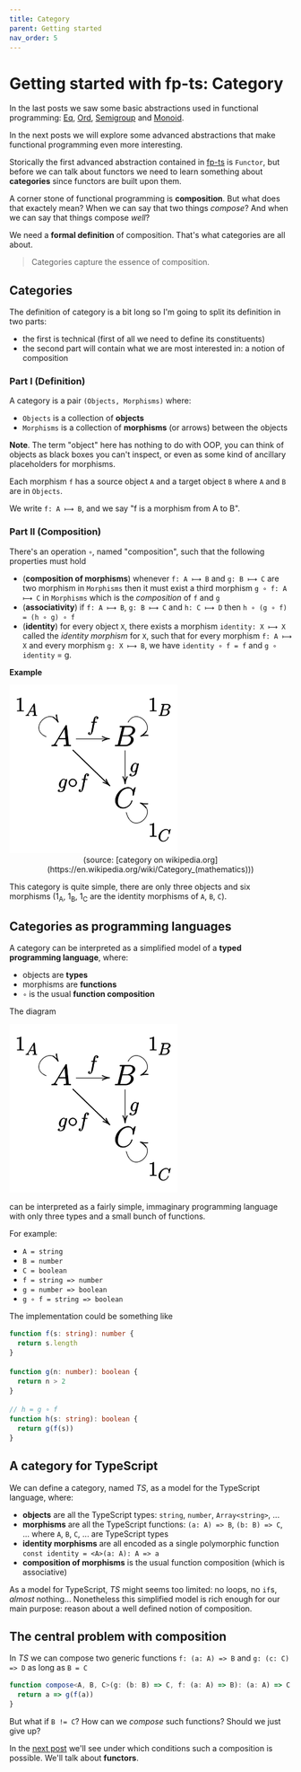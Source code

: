 ```yaml
---
title: Category
parent: Getting started
nav_order: 5
---
```


# Getting started with fp-ts: Category

In the last posts we saw some basic abstractions used in functional programming: [Eq](../Eq.md), [Ord](../Ord.md), [Semigroup](../Semigroup.md) and [Monoid](../Monoid.md).

In the next posts we will explore some advanced abstractions that make functional programming even more interesting.

Storically the first advanced abstraction contained in [fp-ts](https://github.com/gcanti/fp-ts) is `Functor`, but before we can talk about functors we need to learn something about **categories** since functors are built upon them.

A corner stone of functional programming is **composition**. But what does that exactely mean? When we can say that two things _compose_? And when we can say that things compose _well_?

We need a **formal definition** of composition. That's what categories are all about.

> Categories capture the essence of composition.

## Categories

The definition of category is a bit long so I'm going to split its definition in two parts:

- the first is technical (first of all we need to define its constituents)
- the second part will contain what we are most interested in: a notion of composition

### Part I (Definition)

A category is a pair `(Objects, Morphisms)` where:

- `Objects` is a collection of **objects**
- `Morphisms` is a collection of **morphisms** (or arrows) between the objects

**Note**. The term "object" here has nothing to do with OOP, you can think of objects as black boxes you can't inspect, or even as some kind of ancillary placeholders for morphisms.

Each morphism `f` has a source object `A` and a target object `B` where `A` and `B` are in `Objects`.

We write `f: A ⟼ B`, and we say "f is a morphism from A to B".

### Part II (Composition)

There's an operation `∘`, named "composition", such that the following properties must hold

- (**composition of morphisms**) whenever `f: A ⟼ B` and `g: B ⟼ C` are two morphism in `Morphisms` then it must exist a third morphism `g ∘ f: A ⟼ C` in `Morphisms` which is the _composition_ of `f` and `g`
- (**associativity**) if `f: A ⟼ B`, `g: B ⟼ C` and `h: C ⟼ D` then `h ∘ (g ∘ f) = (h ∘ g) ∘ f`
- (**identity**) for every object `X`, there exists a morphism `identity: X ⟼ X` called the _identity morphism_ for `X`, such that for every morphism `f: A ⟼ X` and every morphism `g: X ⟼ B`, we have `identity ∘ f = f` and `g ∘ identity` = g.

**Example**

<img src="./images/Category.png" width="300" alt="a simple category" />

<center>(source: [category on wikipedia.org](https://en.wikipedia.org/wiki/Category_(mathematics)))</center>

This category is quite simple, there are only three objects and six morphisms (1<sub>A</sub>, 1<sub>B</sub>, 1<sub>C</sub> are the identity morphisms of `A`, `B`, `C`).

## Categories as programming languages

A category can be interpreted as a simplified model of a **typed programming language**, where:

- objects are **types**
- morphisms are **functions**
- `∘` is the usual **function composition**

The diagram

<img src="./images/Category.png" width="300" alt="a simple programming language" />

can be interpreted as a fairly simple, immaginary programming language with only three types and a small bunch of functions.

For example:

- `A = string`
- `B = number`
- `C = boolean`
- `f = string => number`
- `g = number => boolean`
- `g ∘ f = string => boolean`

The implementation could be something like

```ts
function f(s: string): number {
  return s.length
}

function g(n: number): boolean {
  return n > 2
}

// h = g ∘ f
function h(s: string): boolean {
  return g(f(s))
}
```

## A category for TypeScript

We can define a category, named _TS_, as a model for the TypeScript language, where:

- **objects** are all the TypeScript types: `string`, `number`, `Array<string>`, ...
- **morphisms** are all the TypeScript functions: `(a: A) => B`, `(b: B) => C`, ... where `A`, `B`, `C`, ... are TypeScript types
- **identity morphisms** are all encoded as a single polymorphic function `const identity = <A>(a: A): A => a`
- **composition of morphisms** is the usual function composition (which is associative)

As a model for TypeScript, _TS_ might seems too limited: no loops, no `if`s, _almost_ nothing... Nonetheless this simplified model is rich enough for our main purpose: reason about a well defined notion of composition.

## The central problem with composition

In _TS_ we can compose two generic functions `f: (a: A) => B` and `g: (c: C) => D` as long as `B = C`

```ts
function compose<A, B, C>(g: (b: B) => C, f: (a: A) => B): (a: A) => C {
  return a => g(f(a))
}
```

But what if `B != C`? How can we _compose_ such functions? Should we just give up?

In the [next post](./Functor.md) we'll see under which conditions such a composition is possible. We'll talk about **functors**.
